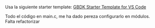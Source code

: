 Usa la siguiente starter template: [GBDK Starter Template for VS Code](https://github.com/RednibCoding/GBDK-Starter-Template-for-VS-Code)

Todo el código en main.c, me ha dado pereza configurarlo en módulos. Falta refactorizar
